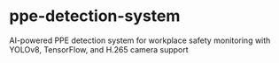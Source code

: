 # ppe-detection-system
AI-powered PPE detection system for workplace safety monitoring with YOLOv8, TensorFlow, and H.265 camera support
